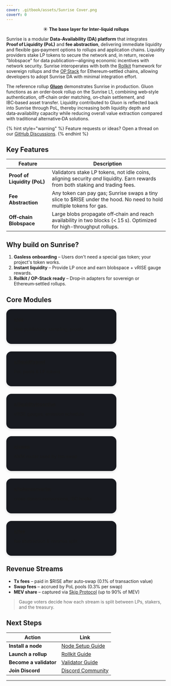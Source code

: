 ```yaml
---
cover: .gitbook/assets/Sunrise Cover.png
coverY: 0
---
```


<p align="center">
  ☀️ <strong>The base layer for Inter‑liquid rollups</strong>
</p>

Sunrise is a modular **Data‑Availability (DA) platform** that integrates **Proof of Liquidity (PoL)** and **fee abstraction**, delivering immediate liquidity and flexible gas‑payment options to rollups and application chains. Liquidity providers stake LP tokens to secure the network and, in return, receive "blobspace" for data publication—aligning economic incentives with network security. Sunrise interoperates with both the [Rollkit](https://rollkit.dev/) framework for sovereign rollups and the [OP Stack](https://stack.optimism.io/) for Ethereum‑settled chains, allowing developers to adopt Sunrise DA with minimal integration effort.

The reference rollup **[Gluon](https://github.com/sunriselayer/gluon)** demonstrates Sunrise in production. Gluon functions as an order‑book rollup on the Sunrise L1, combining web‑style authentication, off‑chain order matching, on‑chain settlement, and IBC‑based asset transfer. Liquidity contributed to Gluon is reflected back into Sunrise through PoL, thereby increasing both liquidity depth and data‑availability capacity while reducing overall value extraction compared with traditional alternative‑DA solutions.

{% hint style="warning" %}
Feature requests or ideas? Open a thread on our <a href="https://github.com/orgs/sunriselayer/discussions" target="_blank">GitHub Discussions</a>.
{% endhint %}

## Key Features

| Feature | Description |
|---|---|
| **Proof of Liquidity (PoL)** | Validators stake LP tokens, not idle coins, aligning security *and* liquidity. Earn rewards from both staking and trading fees. |
| **Fee Abstraction** | Any token can pay gas; Sunrise swaps a tiny slice to \$RISE under the hood. No need to hold multiple tokens for gas. |
| **Off‑chain Blobspace** | Large blobs propagate off‑chain and reach availability in two blocks (< 15 s). Optimized for high-throughput rollups. |

## Why build on Sunrise?

1. **Gasless onboarding** – Users don't need a special gas token; your project's token works.  
2. **Instant liquidity** – Provide LP once and earn blobspace + vRISE gauge rewards.  
3. **Rollkit / OP‑Stack ready** – Drop‑in adapters for sovereign or Ethereum‑settled rollups.  

## Core Modules

<div style="display: flex; gap: 24px; flex-wrap: wrap;">
  <div style="background: #181A20; border-radius: 16px; padding: 24px; width: 300px; box-shadow: 0 2px 8px #0002;">
    <a href="learn/sunrise/data-availability.md"><strong>x/da</strong></a>
    <p>blob publishing, sampling, proofs</p>
  </div>
  <div style="background: #181A20; border-radius: 16px; padding: 24px; width: 300px; box-shadow: 0 2px 8px #0002;">
    <a href="learn/sunrise/liquidity-pool.md"><strong>x/liquiditypool</strong></a>
    <p>PoL pools & LP tokens</p>
  </div>
  <div style="background: #181A20; border-radius: 16px; padding: 24px; width: 300px; box-shadow: 0 2px 8px #0002;">
    <a href="learn/sunrise/liquidity-incentive.md"><strong>x/liquidityincentive</strong></a>
    <p>vRISE gauges, emission schedule</p>
  </div>
  <div style="background: #181A20; border-radius: 16px; padding: 24px; width: 300px; box-shadow: 0 2px 8px #0002;">
    <a href="learn/sunrise/swap.md"><strong>x/swap</strong></a>
    <p>AMM router used by fee‑swap</p>
  </div>
  <div style="background: #181A20; border-radius: 16px; padding: 24px; width: 300px; box-shadow: 0 2px 8px #0002;">
    <a href="learn/sunrise/token-converter.md"><strong>x/tokenconverter</strong></a>
    <p>cross‑denom conversions, IBC hooks</p>
  </div>
  <div style="background: #181A20; border-radius: 16px; padding: 24px; width: 300px; box-shadow: 0 2px 8px #0002;">
    <a href="learn/sunrise/fee.md"><strong>x/fee</strong></a>
    <p>fee abstraction & revenue split</p>
  </div>
</div>

## Revenue Streams

- **Tx fees** – paid in \$RISE after auto‑swap (0.1% of transaction value)  
- **Swap fees** – accrued by PoL pools (0.3% per swap)  
- **MEV share** – captured via [Skip Protocol](https://docs.skip.money/) (up to 90% of MEV)  

> Gauge voters decide how each stream is split between LPs, stakers, and the treasury.

## Next Steps

| Action | Link |
|---|---|
| **Install a node** | [Node Setup Guide](node/types/consensus/README.md) |
| **Launch a rollup** | [Rollkit Guide](build/l2-blockchains/rollkit/README.md) |
| **Become a validator** | [Validator Guide](build/validators/README.md) |
| **Join Discord** | [Discord Community](https://discord.gg/sunriselayer) |

---
